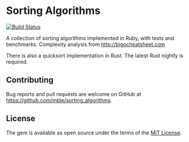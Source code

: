 # Sorting Algorithms

[![Build 
Status](https://travis-ci.org/mble/sorting_algorithms.svg?branch=master)](https://travis-ci.org/mble/sorting_algorithms)

A collection of sorting algorithms implemented in Ruby, with tests and 
benchmarks. Complexity analysis from http://bigocheatsheet.com

There is also a quicksort implementation in Rust. The latest Rust 
nightly is required.

## Contributing

Bug reports and pull requests are welcome on GitHub at https://github.com/mble/sorting_algorithms.

## License

The gem is available as open source under the terms of the [MIT License](http://opensource.org/licenses/MIT).

